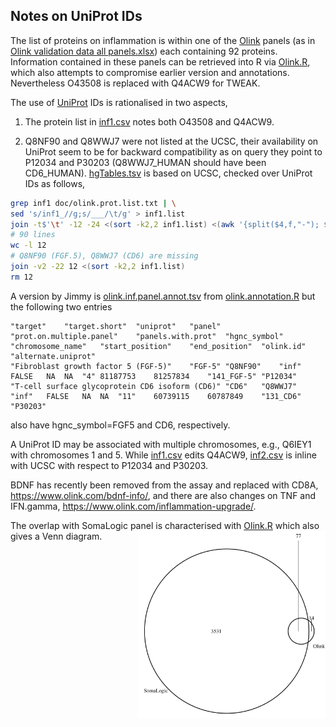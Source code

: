 ## Notes on UniProt IDs

The list of proteins on inflammation is within one of the [Olink](https://www.olink.com/products/) panels (as in [Olink validation data all panels.xlsx](doc/Olink%20validation%20data%20all%20panels.xlsx)) each containing 92 proteins. Information contained in these panels can be retrieved into R via [Olink.R](Olink.R), which also attempts to compromise earlier version and annotations. Nevertheless O43508 is replaced with Q4ACW9 for TWEAK.

The use of [UniProt](https://www.uniprot.org/) IDs is rationalised in two aspects,

1. The protein list in [inf1.csv](inf1.csv) notes both O43508 and Q4ACW9.

2. Q8NF90 and Q8WWJ7 were not listed at the UCSC, their availability on UniProt seem to be for backward compatibility as on query they 
point to P12034 and P30203 (Q8WWJ7_HUMAN should have been CD6_HUMAN). [hgTables.tsv](hgTables.tsv) is based on UCSC, checked over
UniProt IDs as follows,
```bash
grep inf1 doc/olink.prot.list.txt | \
sed 's/inf1_//g;s/___/\t/g' > inf1.list
join -t$'\t' -12 -24 <(sort -k2,2 inf1.list) <(awk '{split($4,f,"-"); $4=f[1]; if(!index($1,"_")) print}' OFS='\t' doc/hgTables.tsv | sort -k4,4) > 12
# 90 lines
wc -l 12
# Q8NF90 (FGF.5), Q8WWJ7 (CD6) are missing
join -v2 -22 12 <(sort -k2,2 inf1.list)
rm 12
```
A version by Jimmy is [olink.inf.panel.annot.tsv](olink.inf.panel.annot.tsv) from [olink.annotation.R](olink.annotation.R) but the following two entries
```
"target"	"target.short"	"uniprot"	"panel"	"prot.on.multiple.panel"	"panels.with.prot"	"hgnc_symbol"	"chromosome_name"	"start_position"	"end_position"	"olink.id"	"alternate.uniprot"
"Fibroblast growth factor 5 (FGF-5)"	"FGF-5"	"Q8NF90"	"inf"	FALSE	NA	NA	"4"	81187753	81257834	"141_FGF-5"	"P12034"
"T-cell surface glycoprotein CD6 isoform (CD6)"	"CD6"	"Q8WWJ7"	"inf"	FALSE	NA	NA	"11"	60739115	60787849	"131_CD6"	"P30203"
```
also have hgnc_symbol=FGF5 and CD6, respectively.

A UniProt ID may be associated with multiple chromosomes, e.g., Q6IEY1 with chromosomes 1 and 5. While [inf1.csv](inf1.csv) 
edits Q4ACW9, [inf2.csv](inf2.csv) is inline with UCSC with respect to P12034 and P30203.

BDNF has recently been removed from the assay and replaced with CD8A, https://www.olink.com/bdnf-info/, and there are also changes on TNF and IFN.gamma, https://www.olink.com/inflammation-upgrade/.

The overlap with SomaLogic panel is characterised with [Olink.R](Olink.R) which also gives a Venn diagram.
<img src="Olink-SomaLogic-Venn-diagram.png" width="300" height="300" align="right">
